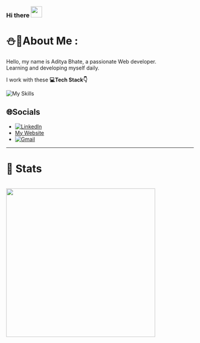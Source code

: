 ### Hi there <img src="https://raw.githubusercontent.com/MartinHeinz/MartinHeinz/master/wave.gif" width="30px">

# ⛄💫About Me :

Hello, my name is Aditya Bhate, a passionate Web developer.<br/>
Learning and developing myself daily.<br/>

I work with these <strong>💻Tech Stack👇</strong>


![My Skills](https://skillicons.dev/icons?i=js,ts,py,react,nodejs,mongodb,mysql,postgresql,vscode,git,github)
</br>

## 🌐Socials

- [![LinkedIn](https://img.shields.io/badge/LinkedIn-%230077B5.svg?logo=linkedin&logoColor=white)](https://www.linkedin.com/in/aditya-bhate-89ab7221b/)
- [My Website](https://www.adityabhate.tech)
- [![Gmail](https://img.shields.io/badge/Gmail-D14836?style=for-the-badge&logo=gmail&logoColor=white)](mailto:adityabhate305@gmail.com)

---
# 🦾 Stats
</br>
<img src="https://github-readme-stats.vercel.app/api?username=AdityaBhate&show_icons=true&theme=highcontrast&hide_border=true" width="400">
